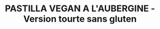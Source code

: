 ---
auteur: Auré
categories:
- Tarte (salée)
check: Non
checkAlwaysOk: false
cuisson: Oui
draft: false
ingredients:
  autres:
  - quantite: 200
    title: Eau
    unit: ml
  epices:
  - commentaire: sirop
    quantite: 1
    title: Cannelle
    unit: pincées
  - quantite: 1
    title: Cannelle
    unit: pincées
  frais:
  - quantite: 4
    title: Pâte feuilletée végane sans gluten
    unit: unité
  legumes:
  - commentaire: sirop
    quantite: 2
    title: Citron jaune
    unit: unité
  - quantite: 400
    title: Figues Sèches
    unit: grammes
  - quantite: 500
    title: Oignon
    unit: grammes
  - quantite: 3
    title: Ail
    unit: gousse·s
  - quantite: 1.5
    title: Aubergine
    unit: Kg
  lof:
  - quantite: 100
    title: Huile d'argan
    unit: ml
  - quantite: 200
    title: Huile végétale
    unit: ml
  sec:
  - quantite: 160
    title: Amande
    unit: grammes
  - quantite: 100
    title: Pignon de pin
    unit: grammes
  sucres:
  - commentaire: déco
    quantite: 30
    title: Sucre glace
    unit: grammes
  - commentaire: sirop
    quantite: 100
    title: Sucre en poudre
    unit: grammes
layout: recettes
plate: 16
preparation: 'La farce est exactement la même que dans la pastilla végane à l''aubergine.
  Donc cuisiner les deux farces dans le même récipient.


  Mélanger le tout ensemble et monter les tourtes avec une pâte feuilletée en dessous
  et une au dessus. Et bien colmater. Percer une petite cheminée au centre de la tourte
  avant cuisson.


  Cuire selon les instructions de l''emballage.'
publishDate: 2024-06-17 22:22:00+00:00
quantite_desc: un moule à tarte = 8 parts
regime:
- vegan
- sans-gluten
temperature: Chaud
title: PASTILLA  VEGAN A L'AUBERGINE - Version tourte sans gluten
titleslug: pastilla-vegan-a-laubergine-version-tourte-sans-gluten_bvszthue
type: plat
uuid: bvszthue
---